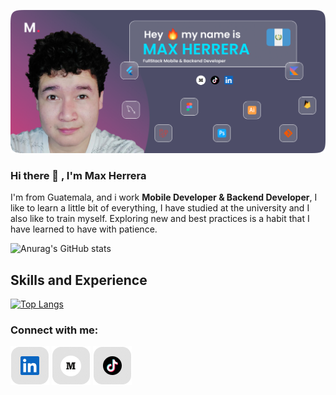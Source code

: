 ![Mobile Developer & Backend Developer](https://github.com/codemax120/codemax120/blob/main/presentation_card.png)


### Hi there 👋 , I'm Max Herrera

I'm from Guatemala, and i work  **Mobile Developer & Backend Developer**, I like to learn a little bit of everything, I have studied at the university and I also like to train myself. Exploring new and best practices is a habit that I have learned to have with patience.

![Anurag's GitHub stats](https://github-readme-stats.vercel.app/api?username=codemax120&theme=aura_dark&show_icons=true)

## Skills and Experience
[![Top Langs](https://github-readme-stats.vercel.app/api/top-langs/?username=codemax120&layout=compact&theme=aura_dark)](https://github.com/anuraghazra/github-readme-stats)

<h3 align="left">Connect with me:</h3>
<p align="left">
<a href="https://www.linkedin.com/in/max-herrera/?locale=en_US" target="blank"><img align="center" src="https://github.com/codemax120/codemax120/blob/main/linkedin.png" alt="LinkedIn" /></a>
  <a href="https://medium.com/@codemax120" target="blank"><img align="center" src="https://github.com/codemax120/codemax120/blob/main/medium.png" alt="LinkedIn" /></a>
  <a href="https://www.tiktok.com/@codemotionmax" target="blank"><img align="center" src="https://github.com/codemax120/codemax120/blob/main/tiktok.png" alt="LinkedIn" /></a>
